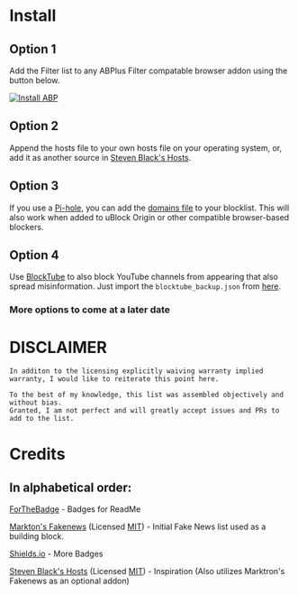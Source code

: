 # Install
## Option 1
Add the Filter list to any ABPlus Filter compatable browser addon using the button below.

[![Install ABP](https://img.shields.io/badge/Install-For%20ABP%20Filter-red?style=for-the-badge)](abp:subscribe?location=https%3A%2F%2Fpwnulatr.github.io%2Fblocklist%2FABP-Filter&title=Pwnulatr%27s%20Misinformation%20and%20Propaganda%20Blocklist)
## Option 2
Append the hosts file to your own hosts file on your operating system, or, add it as another source in [Steven Black's Hosts](https://github.com/StevenBlack/hosts).
## Option 3
If you use a [Pi-hole](https://pi-hole.net/), you can add the [domains file](domains) to your blocklist. This will also work when added to uBlock Origin or other compatible browser-based blockers.
## Option 4
Use [BlockTube](https://github.com/amitbl/blocktube) to also block YouTube channels from appearing that also spread misinformation. Just import the `blocktube_backup.json` from [here](blocktube_backup.json).
### More options to come at a later date
# DISCLAIMER
```
In additon to the licensing explicitly waiving warranty implied warranty, I would like to reiterate this point here.

To the best of my knowledge, this list was assembled objectively and without bias.
Granted, I am not perfect and will greatly accept issues and PRs to add to the list.
```
# Credits
## In alphabetical order:
[ForTheBadge](https://forthebadge.com) - Badges for ReadMe

[Markton's Fakenews](https://github.com/marktron/fakenews) (Licensed [MIT](https://github.com/marktron/fakenews/blob/master/LICENSE)) - Initial Fake News list used as a building block.

[Shields.io](https://shields.io/) - More Badges

[Steven Black's Hosts](https://github.com/StevenBlack/hosts) (Licensed [MIT](https://github.com/StevenBlack/hosts/blob/master/license.txt)) - Inspiration (Also utilizes Marktron's Fakenews as an optional addon)

